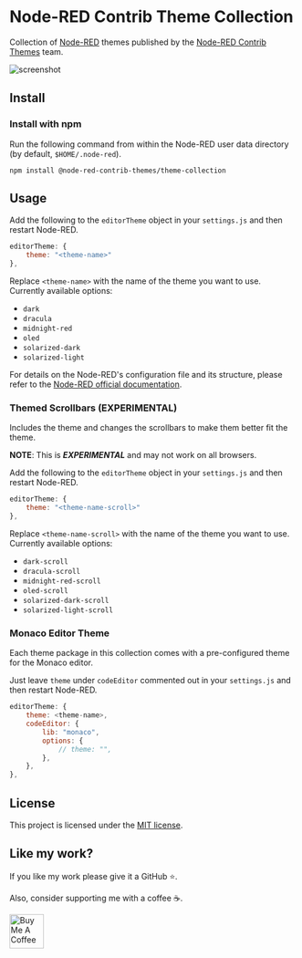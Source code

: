 # Node-RED Contrib Theme Collection

Collection of [Node-RED][node-red] themes published by the [Node-RED Contrib Themes][node-red-contrib-themes] team.

![screenshot](https://raw.githubusercontent.com/node-red-contrib-themes/theme-collection/master/images/screenshot.png)

## Install

### Install with npm

Run the following command from within the Node-RED user data directory (by default, `$HOME/.node-red`).

```shell
npm install @node-red-contrib-themes/theme-collection
```

## Usage

Add the following to the `editorTheme` object in your `settings.js` and then restart Node-RED.

```js
editorTheme: {
    theme: "<theme-name>"
},
```

Replace `<theme-name>` with the name of the theme you want to use. Currently available options:

- `dark`
- `dracula`
- `midnight-red`
- `oled`
- `solarized-dark`
- `solarized-light`

For details on the Node-RED's configuration file and its structure, please refer to the [Node-RED official documentation][node-red-doc].

### Themed Scrollbars (EXPERIMENTAL)

Includes the theme and changes the scrollbars to make them better fit the theme.

**NOTE**: This is ***EXPERIMENTAL*** and may not work on all browsers.

Add the following to the `editorTheme` object in your `settings.js` and then restart Node-RED.

```js
editorTheme: {
    theme: "<theme-name-scroll>"
},
```

Replace `<theme-name-scroll>` with the name of the theme you want to use. Currently available options:

- `dark-scroll`
- `dracula-scroll`
- `midnight-red-scroll`
- `oled-scroll`
- `solarized-dark-scroll`
- `solarized-light-scroll`

### Monaco Editor Theme

Each theme package in this collection comes with a pre-configured theme for the Monaco editor.

Just leave `theme` under `codeEditor` commented out in your `settings.js` and then restart Node-RED.

```js
editorTheme: {
    theme: <theme-name>,
    codeEditor: {
        lib: "monaco",
        options: {
            // theme: "",
        },
    },
},
```

## License

This project is licensed under the [MIT license][license].

## Like my work?

If you like my work please give it a GitHub ⭐️.

Also, consider supporting me with a coffee ☕.

<a href="https://www.buymeacoffee.com/mbonani" target="_blank"><img src="https://cdn.buymeacoffee.com/buttons/v2/default-red.png" alt="Buy Me A Coffee" height="60px"></a>

[license]: LICENSE
[node-red-contrib-themes]: https://github.com/node-red-contrib-themes
[node-red-doc]: https://nodered.org/docs/user-guide/runtime/configuration#editor-themes
[node-red]: https://nodered.org/
